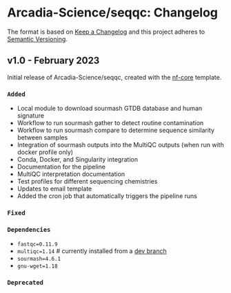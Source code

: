 # Arcadia-Science/seqqc: Changelog

The format is based on [Keep a Changelog](https://keepachangelog.com/en/1.0.0/)
and this project adheres to [Semantic Versioning](https://semver.org/spec/v2.0.0.html).

## v1.0 - February 2023

Initial release of Arcadia-Science/seqqc, created with the [nf-core](https://nf-co.re/) template.

### `Added`

- Local module to download sourmash GTDB database and human signature
- Workflow to run sourmash gather to detect routine contamination
- Workflow to run sourmash compare to determine sequence similarity between samples
- Integration of sourmash outputs into the MultiQC outputs (when run with docker profile only)
- Conda, Docker, and Singularity integration
- Documentation for the pipeline
- MultiQC interpretation documentation
- Test profiles for different sequencing chemistries
- Updates to email template
- Added the cron job that automatically triggers the pipeline runs

### `Fixed`

### `Dependencies`

- `fastqc=0.11.9`
- `multiqc=1.14` # currently installed from a [dev branch](https://github.com/taylorreiter/MultiQC/tree/47808aea9b05305e82927ba51f8e266ca0b919c6)
- `sourmash=4.6.1`
- `gnu-wget=1.18`

### `Deprecated`
